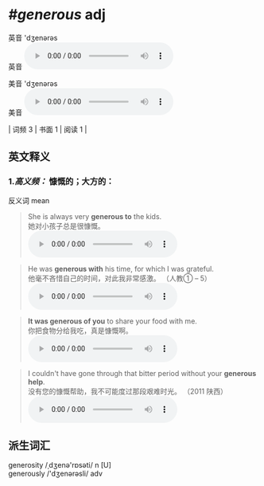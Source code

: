 # ***\#generous*** adj
英音 'dʒenərəs  
英音
<audio src="./media/generous-B.aac" controls="controls"></audio>

美音 'dʒenərəs  
美音
<audio src="./media/generous.aac" controls="controls"></audio>



| 词频 3 | 书面 1 | 阅读 1 |  

英文释义
---
### 1.*高义频：* **慷慨的；大方的：**  
反义词 mean 

 > She is always very **generous to** the kids.  
 > 她对小孩子总是很慷慨。    
<audio src="./media/generous-1.aac" controls="controls"></audio>

 > He was **generous with** his time, for which I was grateful.  
 > 他毫不吝惜自己的时间，对此我非常感激。  （人教① – 5）  
<audio src="./media/generous-2.aac" controls="controls"></audio>

 > **It was generous of you** to share your food with me.  
 > 你把食物分给我吃，真是慷慨啊。    
<audio src="./media/generous-3.aac" controls="controls"></audio>

 > I couldn't have gone through that bitter period without your **generous help**.  
 > 没有您的慷慨帮助，我不可能度过那段艰难时光。  （2011 陕西）  
<audio src="./media/generous-4.aac" controls="controls"></audio>


派生词汇
---
generosity /ˌdʒenə'rɒsəti/ n [U]  
generously /'dʒenərəsli/ adv   

